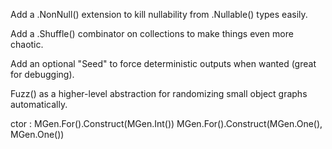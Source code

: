Add a .NonNull() extension to kill nullability from .Nullable() types easily.

Add a .Shuffle() combinator on collections to make things even more chaotic.

Add an optional "Seed" to force deterministic outputs when wanted (great for debugging).

Fuzz() as a higher-level abstraction for randomizing small object graphs automatically.

ctor :
MGen.For<Leaf>().Construct(MGen.Int())
MGen.For<Node>().Construct(MGen.One<Tree>(), MGen.One<Tree>())